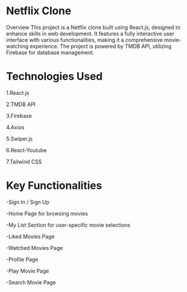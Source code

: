 # Netflix Clone


Overview
This project is a Netflix clone built using React.js, designed to enhance skills in web development. It features a fully interactive user interface with various functionalities, making it a comprehensive movie-watching experience. The project is powered by TMDB API, utilizing Firebase for database management.
# Technologies Used
1.React.js

2.TMDB API

3.Firebase

4.Axios

5.Swiper.js

6.React-Youtube

7.Tailwind CSS






# Key Functionalities
-Sign In / Sign Up

-Home Page for browsing movies

-My List Section for user-specific movie selections

-Liked Movies Page

-Watched Movies Page

-Profile Page

-Play Movie Page

-Search Movie Page

